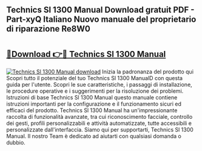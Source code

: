 ## Technics Sl 1300 Manual Download gratuit PDF - Part-xyQ Italiano Nuovo manuale del proprietario di riparazione Re8W0

# <h2><a href="http://dfgsypa.blite.top/?on=Technics+Sl+1300+Manual">🔗Download 👉🔴 Technics Sl 1300 Manual</a></h2>

[![Technics Sl 1300 Manual download](https://i.imgur.com/lujVjoI.png)](http://dfgsypa.blite.top/?on=Technics+Sl+1300+Manual)
Inizia la padronanza del prodotto qui Scopri tutto il potenziale del tuo Technics Sl 1300 ManualD con questa guida per l'utente. Scopri le sue caratteristiche, i passaggi di installazione, le procedure operative e i suggerimenti per la risoluzione dei problemi. Istruzioni di base Technics Sl 1300 Manual questo manuale contiene istruzioni importanti per la configurazione e il funzionamento sicuri ed efficaci del prodotto. Technics Sl 1300 Manual ha un'impressionante raccolta di funzionalità avanzate, tra cui riconoscimento facciale, controllo dei gesti, profili personalizzabili e attività automatizzate, tutte accessibili e personalizzate dall'interfaccia. Siamo qui per supportarti, Technics Sl 1300 Manual. Il nostro Team è dedicato ad aiutarti con qualsiasi domanda o dubbio.
